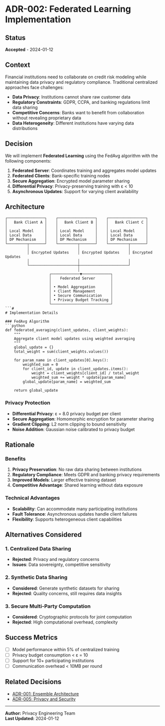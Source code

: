 # ADR-002: Federated Learning Implementation

## Status
**Accepted** - 2024-01-12

## Context

Financial institutions need to collaborate on credit risk modeling while maintaining data privacy and regulatory compliance. Traditional centralized approaches face challenges:

- **Data Privacy**: Institutions cannot share raw customer data
- **Regulatory Constraints**: GDPR, CCPA, and banking regulations limit data sharing
- **Competitive Concerns**: Banks want to benefit from collaboration without revealing proprietary data
- **Data Heterogeneity**: Different institutions have varying data distributions

## Decision

We will implement **Federated Learning** using the FedAvg algorithm with the following components:

1. **Federated Server**: Coordinates training and aggregates model updates
2. **Federated Clients**: Bank-specific training nodes
3. **Secure Aggregation**: Encrypted model parameter sharing
4. **Differential Privacy**: Privacy-preserving training with ε < 10
5. **Asynchronous Updates**: Support for varying client availability

## Architecture

```
┌─────────────────┐    ┌─────────────────┐    ┌─────────────────┐
│   Bank Client A │    │   Bank Client B │    │   Bank Client C │
│                 │    │                 │    │                 │
│ Local Model     │    │ Local Model     │    │ Local Model     │
│ Local Data      │    │ Local Data      │    │ Local Data      │
│ DP Mechanism    │    │ DP Mechanism    │    │ DP Mechanism    │
└─────────┬───────┘    └─────────┬───────┘    └─────────┬───────┘
          │                      │                      │
          │ Encrypted Updates    │ Encrypted Updates    │ Encrypted Updates
          │                      │                      │
          └──────────────────────┼──────────────────────┘
                                 │
                    ┌─────────────▼─────────────┐
                    │    Federated Server       │
                    │                           │
                    │ • Model Aggregation       │
                    │ • Client Management       │
                    │ • Secure Communication    │
                    │ • Privacy Budget Tracking │
                    └───────────────────────────┘
```#
# Implementation Details

### FedAvg Algorithm
```python
def federated_averaging(client_updates, client_weights):
    """
    Aggregate client model updates using weighted averaging
    """
    global_update = {}
    total_weight = sum(client_weights.values())
    
    for param_name in client_updates[0].keys():
        weighted_sum = 0
        for client_id, update in client_updates.items():
            weight = client_weights[client_id] / total_weight
            weighted_sum += weight * update[param_name]
        global_update[param_name] = weighted_sum
    
    return global_update
```

### Privacy Protection
- **Differential Privacy**: ε = 8.0 privacy budget per client
- **Secure Aggregation**: Homomorphic encryption for parameter sharing
- **Gradient Clipping**: L2 norm clipping to bound sensitivity
- **Noise Addition**: Gaussian noise calibrated to privacy budget

## Rationale

### Benefits
1. **Privacy Preservation**: No raw data sharing between institutions
2. **Regulatory Compliance**: Meets GDPR and banking privacy requirements
3. **Improved Models**: Larger effective training dataset
4. **Competitive Advantage**: Shared learning without data exposure

### Technical Advantages
- **Scalability**: Can accommodate many participating institutions
- **Fault Tolerance**: Asynchronous updates handle client failures
- **Flexibility**: Supports heterogeneous client capabilities

## Alternatives Considered

### 1. Centralized Data Sharing
- **Rejected**: Privacy and regulatory concerns
- **Issues**: Data sovereignty, competitive sensitivity

### 2. Synthetic Data Sharing
- **Considered**: Generate synthetic datasets for sharing
- **Rejected**: Quality concerns, still requires data insights

### 3. Secure Multi-Party Computation
- **Considered**: Cryptographic protocols for joint computation
- **Rejected**: High computational overhead, complexity

## Success Metrics
- [ ] Model performance within 5% of centralized training
- [ ] Privacy budget consumption < ε = 10
- [ ] Support for 10+ participating institutions
- [ ] Communication overhead < 10MB per round

## Related Decisions
- [ADR-001: Ensemble Architecture](adr-001-ensemble-architecture.md)
- [ADR-005: Privacy and Security](adr-005-privacy-security.md)

---
**Author:** Privacy Engineering Team  
**Last Updated:** 2024-01-12